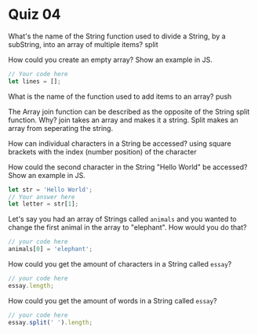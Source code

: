 # Quiz 04

What's the name of the String function used to divide a String, by a subString, into an array of multiple items?
split

How could you create an empty array? Show an example in JS.

```js
// Your code here
let lines = [];
```

What is the name of the function used to add items to an array?
push

The Array join function can be described as the opposite of the String split function. Why?
join takes an array and makes it a string. Split makes an array from seperating the string.

How can individual characters in a String be accessed?
using square brackets with the index (number position) of the character

How could the second character in the String "Hello World" be accessed? Show an example in JS.

```js
let str = 'Hello World';
// Your answer here
let letter = str[1];
```

Let's say you had an array of Strings called `animals` and you wanted to change the first animal in the array to "elephant". How would you do that?

```js
// your code here
animals[0] = 'elephant';
```

How could you get the amount of characters in a String called `essay`?

```js
// your code here
essay.length;
```

How could you get the amount of words in a String called `essay`?

```js
// your code here
essay.split(' ').length;
```
